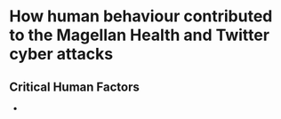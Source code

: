 # How human behaviour contributed to the Magellan Health and Twitter cyber attacks

## Critical Human Factors
- 